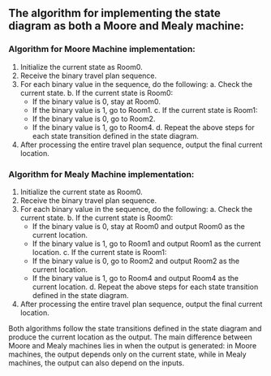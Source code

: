 ## The algorithm for implementing the state diagram as both a Moore and Mealy machine:

### Algorithm for Moore Machine implementation:

1. Initialize the current state as Room0.
2. Receive the binary travel plan sequence.
3. For each binary value in the sequence, do the following:
   a. Check the current state.
   b. If the current state is Room0:
      - If the binary value is 0, stay at Room0.
      - If the binary value is 1, go to Room1.
   c. If the current state is Room1:
      - If the binary value is 0, go to Room2.
      - If the binary value is 1, go to Room4.
   d. Repeat the above steps for each state transition defined in the state diagram.
4. After processing the entire travel plan sequence, output the final current location.

### Algorithm for Mealy Machine implementation:

1. Initialize the current state as Room0.
2. Receive the binary travel plan sequence.
3. For each binary value in the sequence, do the following:
   a. Check the current state.
   b. If the current state is Room0:
      - If the binary value is 0, stay at Room0 and output Room0 as the current location.
      - If the binary value is 1, go to Room1 and output Room1 as the current location.
   c. If the current state is Room1:
      - If the binary value is 0, go to Room2 and output Room2 as the current location.
      - If the binary value is 1, go to Room4 and output Room4 as the current location.
   d. Repeat the above steps for each state transition defined in the state diagram.
4. After processing the entire travel plan sequence, output the final current location.

Both algorithms follow the state transitions defined in the state diagram and produce the current location as the output. The main difference between Moore and Mealy machines lies in when the output is generated: in Moore machines, the output depends only on the current state, while in Mealy machines, the output can also depend on the inputs.